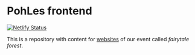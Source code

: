 # PohLes frontend
[![Netlify Status](https://api.netlify.com/api/v1/badges/bafe97ed-08bd-4c8b-8f15-43b69682b50c/deploy-status)](https://app.netlify.com/sites/pohles/deploys)

This is a repository with content for [websites](https://pohles.rudickamladez.cz) of our event called *fairytale forest*.